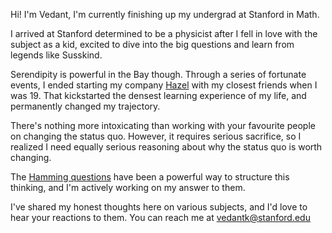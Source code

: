 Hi! I'm Vedant, I'm currently finishing up my undergrad at Stanford in Math.

I arrived at Stanford determined to be a physicist after I fell in love with the subject as a kid, excited to dive into the big questions and learn from legends like Susskind.

Serendipity is powerful in the Bay though. Through a series of fortunate events, I ended starting my company [Hazel](/experience) with my closest friends when I was 19. That kickstarted the densest learning experience of my life, and permanently changed my trajectory.

There's nothing more intoxicating than working with your favourite people on changing the status quo. However, it requires serious sacrifice, so I realized I need equally serious reasoning about why the status quo is worth changing.

The [Hamming questions](https://www.lesswrong.com/w/hamming-questions#:~:text=Mathematician%20Richard%20Hamming%20used%20to,people's%20attention%20on%20what%20matters.) have been a powerful way to structure this thinking, and I'm actively working on my answer to them.

I've shared my honest thoughts here on various subjects, and I'd love to hear your reactions to them. You can reach me at vedantk@stanford.edu

<script lang="ts">
	import type { PageData } from './$types';
	export let data: PageData;
	const { posts } = data;
	const recentPosts = posts.slice(0, 3);
	import PostList from '$lib/components/PostList.svelte';
</script>

<PostList posts="{recentPosts}" />
